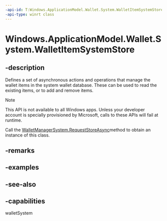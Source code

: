 ```yaml
---
-api-id: T:Windows.ApplicationModel.Wallet.System.WalletItemSystemStore
-api-type: winrt class
---
```


<!-- Class syntax.
public class WalletItemSystemStore : Windows.ApplicationModel.Wallet.System.IWalletItemSystemStore, Windows.ApplicationModel.Wallet.System.IWalletItemSystemStore2
-->

# Windows.ApplicationModel.Wallet.System.WalletItemSystemStore

## -description
Defines a set of asynchronous actions and operations that manage the wallet items in the system wallet database. These can be used to read the existing items, or to add and remove items.

> [!NOTE]
> This API is not available to all Windows apps. Unless your developer account is specially provisioned by Microsoft, calls to these APIs will fail at runtime.

Call the [WalletManagerSystem.RequestStoreAsync](walletmanagersystem_requeststoreasync.md)method to obtain an instance of this class.

## -remarks


## -examples

## -see-also


## -capabilities
walletSystem
